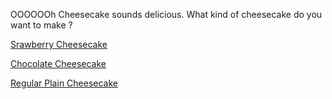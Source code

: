 OOOOOOh Cheesecake sounds delicious. What kind of cheesecake do you want to make ?

[Srawberry Cheesecake](srawberrycake.md)

[Chocolate Cheesecake](chocolatecake.md)

[Regular Plain Cheesecake](plaincake.md)
